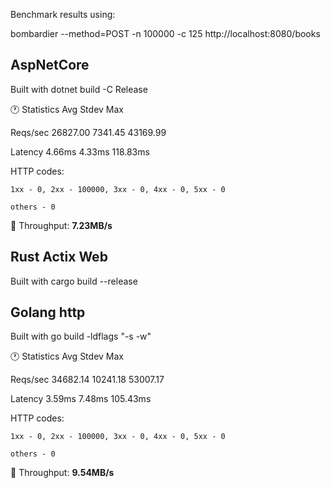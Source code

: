 Benchmark results using:


bombardier --method=POST -n 100000 -c 125 http://localhost:8080/books

## AspNetCore

Built with dotnet build -C Release

:clock1: Statistics        Avg      Stdev        Max

  Reqs/sec     26827.00    7341.45   43169.99

  Latency        4.66ms     4.33ms   118.83ms

  HTTP codes:

    1xx - 0, 2xx - 100000, 3xx - 0, 4xx - 0, 5xx - 0

    others - 0

  &#x1F53C; Throughput:     **7.23MB/s**


## Rust Actix Web

Built with cargo build --release



## Golang http

Built with go build -ldflags "-s -w"

:clock1: Statistics        Avg      Stdev        Max

  Reqs/sec     34682.14   10241.18   53007.17

  Latency        3.59ms     7.48ms   105.43ms

  HTTP codes:

    1xx - 0, 2xx - 100000, 3xx - 0, 4xx - 0, 5xx - 0

    others - 0

  &#x1F53C; Throughput:     **9.54MB/s**













